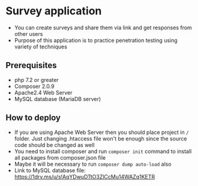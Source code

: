 # Survey application
* You can create surveys and share them via link and get responses from other users
* Purpose of this application is to practice penetration testing using variety of techniques
  
## Prerequisites
* php 7.2 or greater
* Composer 2.0.9
* Apache2.4 Web Server
* MySQL database (MariaDB server)

## How to deploy
* If you are using Apache Web Server then you should place project in `/` folder. Just changing .htaccess file won't be enough since the source code should be changed as well
* You need to install composer and run `composer init` command to install all packages from composer.json file
* Maybe it will be necessary to run `composer dump auto-load` also
* Link to MySQL database file: https://1drv.ms/u/s!AqYDwuDTtO3ZlCcMu14WAZq1KETR
